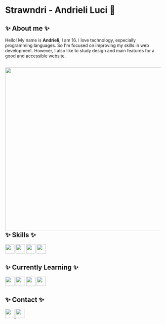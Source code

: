 <h1> Strawndri - Andrieli Luci 🌈 </h1>

<h2> ✨ About me ✨ </h2>
<p> Hello! My name is <strong>Andrieli</strong>, I am 16. I love technology, especially programming languages. So I'm focused
on improving my skills in web development. However, I also like to study design and main features for a good and 
accessible website.</p>

<div> 
  <img align="right" width="530em" src="https://64.media.tumblr.com/587156531ea4a91473adeadbc6af0e13/b865992b21c858ce-23/s640x960/85438340b94ece05f9ef87e75e77bdff7382fa87.gifv" />
  
  <h2>✨ Skills ✨</h2>
  <div>
    <img height="30em" src="https://img.shields.io/badge/HTML5-643194?style=for-the-badge&logo=html5&logoColor=F2F2F2">
    <img height="30em" src="https://img.shields.io/badge/CSS3-643194?style=for-the-badge&logo=css3&logoColor=F2F2F2">
    <img height="30em" src="https://img.shields.io/badge/Sass-643194?style=for-the-badge&logo=sass&logoColor=F2F2F2" />
    <img height="30em" src="https://img.shields.io/badge/Python-643194?style=for-the-badge&logo=python&logoColor=F2F2F2">
  </div>

  <h2>✨ Currently Learning ✨</h2>
  <div>
    <img height="30em" src="https://img.shields.io/badge/JavaScript-8f3194?style=for-the-badge&logo=javascript&logoColor=F2F2F2" />
    <img height="30em" src="https://img.shields.io/badge/React-8f3194?style=for-the-badge&logo=react&logoColor=F2F2F2" /> 
    <img height="30em" src="https://img.shields.io/badge/TypeScript-8f3194?style=for-the-badge&logo=typescript&logoColor=F2F2F2" />
    <img height="30em" src="https://img.shields.io/badge/Java-8f3194?style=for-the-badge&logo=java&logoColor=F2F2F2" />
  </div>

  <h2>✨ Contact ✨</h2>
  <div>
    <a href="mailto:andrieliluci@gmail.com">
      <img height="30em" src="https://img.shields.io/badge/Gmail-943169?style=for-the-badge&logo=gmail&logoColor=f2f2f2"/> 
    </a>
    <a href="https://www.linkedin.com/in/andrieli-luci/" target="_blank">
      <img height="30em" src="https://img.shields.io/badge/LinkedIn-943169?style=for-the-badge&logo=linkedin&logoColor=f2f2f2"/>
    </a>
  </div>  
</div>
